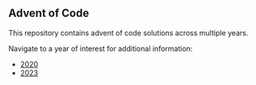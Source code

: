 ## Advent of Code

This repository contains advent of code solutions across multiple years.

Navigate to a year of interest for additional information:

- [2020](./2020/)
- [2023](./2023/)
